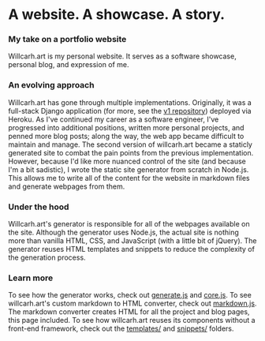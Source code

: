 # A website. A showcase. A story.

### My take on a portfolio website
Willcarh.art is my personal website. It serves as a software showcase, personal blog, and expression of me.

### An evolving approach
Willcarh.art has gone through multiple implementations.
Originally, it was a full-stack Django application (for more, see the [v1 repository](https://github.com/wcarhart/willcarh.art-v1)) deployed via Heroku. As I've continued my career as a software engineer, I've progressed into additional positions, written more personal projects, and penned more blog posts; along the way, the web app became difficult to maintain and manage.
The second version of willcarh.art became a staticly generated site to combat the pain points from the previous implementation. However, because I'd like more nuanced control of the site (and because I'm a bit sadistic), I wrote the static site generator from scratch in Node.js. This allows me to write all of the content for the website in markdown files and generate webpages from them.

### Under the hood
Willcarh.art's generator is responsible for all of the webpages available on the site. Although the generator uses Node.js, the actual site is nothing more than vanilla HTML, CSS, and JavaScript (with a little bit of jQuery). The generator reuses HTML templates and snippets to reduce the complexity of the generation process.

### Learn more
To see how the generator works, check out [generate.js](https://github.com/wcarhart/willcarh.art/blob/master/generator/generator.js) and [core.js](https://github.com/wcarhart/willcarh.art/blob/master/generator/core.js).
To see willcarh.art's custom markdown to HTML converter, check out [markdown.js](https://github.com/wcarhart/willcarh.art/blob/master/generator/markdown.js). The markdown converter creates HTML for all the project and blog pages, this page included.
To see how willcarh.art reuses its components without a front-end framework, check out the [templates/](https://github.com/wcarhart/willcarh.art/tree/master/templates) and [snippets/](https://github.com/wcarhart/willcarh.art/tree/master/snippets) folders.